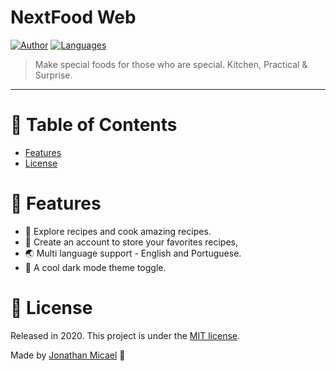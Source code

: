 # NextFood Web

[![Author](https://img.shields.io/badge/author-JonathanMicael-D54F44?style=flat-square)](https://github.com/JonathanMicael)
[![Languages](https://img.shields.io/github/languages/count/JonathanMicael/next-food-api?color=%23D54F44&style=flat-square)](#)

> Make special foods for those who are special. Kitchen, Practical &amp; Surprise.

---

# :round_pushpin: Table of Contents

* [Features](#rocket-features)
* [License](#closed_book-license)

# :rocket: Features

* 🍳 Explore recipes and cook amazing recipes.
* 🍕 Create an account to store your favorites recipes,  
* 🌏 Multi language support - English and Portuguese.
* 🎨 A cool dark mode theme toggle.

# :closed_book: License

Released in 2020.
This project is under the [MIT license](https://github.com/JonathanMicael/next-food-api/blob/master/LICENSE).

Made by [Jonathan Micael](https://github.com/JonathanMicael) 🖤
